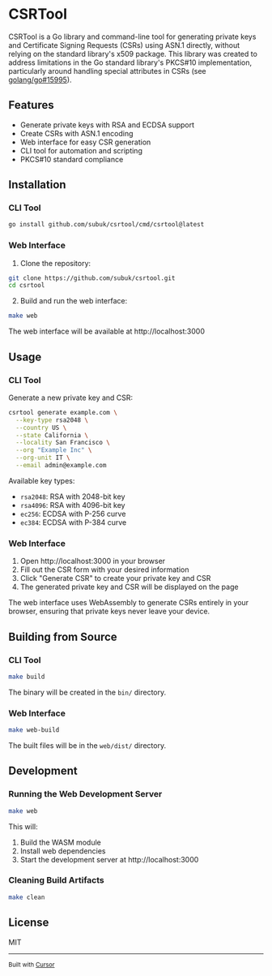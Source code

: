 # CSRTool

CSRTool is a Go library and command-line tool for generating private keys and Certificate Signing Requests (CSRs) using ASN.1 directly, without relying on the standard library's x509 package. This library was created to address limitations in the Go standard library's PKCS#10 implementation, particularly around handling special attributes in CSRs (see [golang/go#15995](https://github.com/golang/go/issues/15995)).

## Features

- Generate private keys with RSA and ECDSA support
- Create CSRs with ASN.1 encoding
- Web interface for easy CSR generation
- CLI tool for automation and scripting
- PKCS#10 standard compliance

## Installation

### CLI Tool

```bash
go install github.com/subuk/csrtool/cmd/csrtool@latest
```

### Web Interface

1. Clone the repository:
```bash
git clone https://github.com/subuk/csrtool.git
cd csrtool
```

2. Build and run the web interface:
```bash
make web
```

The web interface will be available at http://localhost:3000

## Usage

### CLI Tool

Generate a new private key and CSR:

```bash
csrtool generate example.com \
  --key-type rsa2048 \
  --country US \
  --state California \
  --locality San Francisco \
  --org "Example Inc" \
  --org-unit IT \
  --email admin@example.com
```

Available key types:
- `rsa2048`: RSA with 2048-bit key
- `rsa4096`: RSA with 4096-bit key
- `ec256`: ECDSA with P-256 curve
- `ec384`: ECDSA with P-384 curve

### Web Interface

1. Open http://localhost:3000 in your browser
2. Fill out the CSR form with your desired information
3. Click "Generate CSR" to create your private key and CSR
4. The generated private key and CSR will be displayed on the page

The web interface uses WebAssembly to generate CSRs entirely in your browser, ensuring that private keys never leave your device.

## Building from Source

### CLI Tool

```bash
make build
```

The binary will be created in the `bin/` directory.

### Web Interface

```bash
make web-build
```

The built files will be in the `web/dist/` directory.

## Development

### Running the Web Development Server

```bash
make web
```

This will:
1. Build the WASM module
2. Install web dependencies
3. Start the development server at http://localhost:3000

### Cleaning Build Artifacts

```bash
make clean
```

## License

MIT

---

<small>Built with [Cursor](https://cursor.sh)</small>
